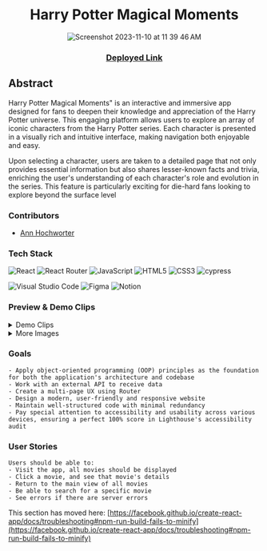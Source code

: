 <div align="center">

# Harry Potter Magical Moments
![Screenshot 2023-11-10 at 11 39 46 AM](https://github.com/AHochworter/harry-potter-app/assets/125393235/faf46915-911f-450a-9386-e61f1f7bfdcb)

### [Deployed Link](https://rancid-tomatillos-joh-ann.vercel.app/)

</div>

## Abstract
Harry Potter Magical Moments" is an interactive and immersive app designed for fans to deepen their knowledge and appreciation of the Harry Potter universe. This engaging platform allows users to explore an array of iconic characters from the Harry Potter series. Each character is presented in a visually rich and intuitive interface, making navigation both enjoyable and easy.

Upon selecting a character, users are taken to a detailed page that not only provides essential information but also shares lesser-known facts and trivia, enriching the user's understanding of each character's role and evolution in the series. This feature is particularly exciting for die-hard fans looking to explore beyond the surface level

### Contributors

- [Ann Hochworter](https://linkedin.com/in/AHochworter)


### Tech Stack

![React](https://img.shields.io/badge/react-%2320232a.svg?style=for-the-badge&logo=react&logoColor=%2361DAFB)
![React Router](https://img.shields.io/badge/React_Router-CA4245?style=for-the-badge&logo=react-router&logoColor=white)
![JavaScript](https://img.shields.io/badge/javascript-%23323330.svg?style=for-the-badge&logo=javascript&logoColor=%23F7DF1E)
![HTML5](https://img.shields.io/badge/html5-%23E34F26.svg?style=for-the-badge&logo=html5&logoColor=white) 
![CSS3](https://img.shields.io/badge/css3-%231572B6.svg?style=for-the-badge&logo=css3&logoColor=white)
![cypress](https://img.shields.io/badge/-cypress-%23E5E5E5?style=for-the-badge&logo=cypress&logoColor=058a5e)
</br>

![Visual Studio Code](https://img.shields.io/badge/Visual%20Studio%20Code-0078d7.svg?style=for-the-badge&logo=visual-studio-code&logoColor=white)
![Figma](https://img.shields.io/badge/figma-%23F24E1E.svg?style=for-the-badge&logo=figma&logoColor=white)
![Notion](https://img.shields.io/badge/Notion-%23000000.svg?style=for-the-badge&logo=notion&logoColor=white)


### Preview & Demo Clips
<details>
<summary>
Demo Clips
</summary>
<div align="center">  
 
![harry-potter-01](https://github.com/AHochworter/harry-potter-app/assets/125393235/55befe80-3024-41a5-8c13-46ddcc13c8c7)
Home Page

![harry-potter-02](https://github.com/AHochworter/harry-potter-app/assets/125393235/0cdd7c91-e0f6-4bc6-8e52-3667a07e8cd7)
Responsiveness

</div>
</details>

<details>
<summary>
More Images
</summary> 

<div align="center">

![Screenshot 2023-11-10 at 11 47 52 AM](https://github.com/AHochworter/harry-potter-app/assets/125393235/e864ff19-f85e-469a-b473-0a5f65660469)

</br>

![Screenshot 2023-11-10 at 12 01 58 PM](https://github.com/AHochworter/harry-potter-app/assets/125393235/ff2d5df7-6d33-42ad-86d9-db799965ebed)

</br>

![Screenshot 2023-11-10 at 12 03 06 PM](https://github.com/AHochworter/harry-potter-app/assets/125393235/62eb08cf-bbe4-45e2-8cc9-4e1cf3179dd9)



</details>

</div>

### Goals
```
- Apply object-oriented programming (OOP) principles as the foundation for both the application's architecture and codebase
- Work with an external API to receive data
- Create a multi-page UX using Router
- Design a modern, user-friendly and responsive website
- Maintain well-structured code with minimal redundancy
- Pay special attention to accessibility and usability across various devices, ensuring a perfect 100% score in Lighthouse's accessibility audit
```

### User Stories
```
Users should be able to:
- Visit the app, all movies should be displayed
- Click a movie, and see that movie's details
- Return to the main view of all movies
- Be able to search for a specific movie
- See errors if there are server errors
```






This section has moved here: [https://facebook.github.io/create-react-app/docs/troubleshooting#npm-run-build-fails-to-minify](https://facebook.github.io/create-react-app/docs/troubleshooting#npm-run-build-fails-to-minify)
